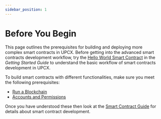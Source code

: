 ```yaml
---
sidebar_position: 1
---
```


# Before You Begin

This page outlines the prerequisites for building and deploying more complex smart contracts in UPCX. Before getting into the advanced smart contracts development workflow, try the [Hello World Smart Contract](../../30_getting-started-guide/25_hello-world.md) in the _Getting Started Guide_ to understand the basic workflow of smart contracts development in UPCX.

To build smart contracts with different functionalities, make sure you meet the following prerequisites:

- [Run a Blockchain](10_running-a-blockchain.md)
- [Accounts and Permissions](20_accounts-and-permissions.md)

Once you have understood these then look at the [Smart Contract Guide](../index.md) for details about smart contract development.
